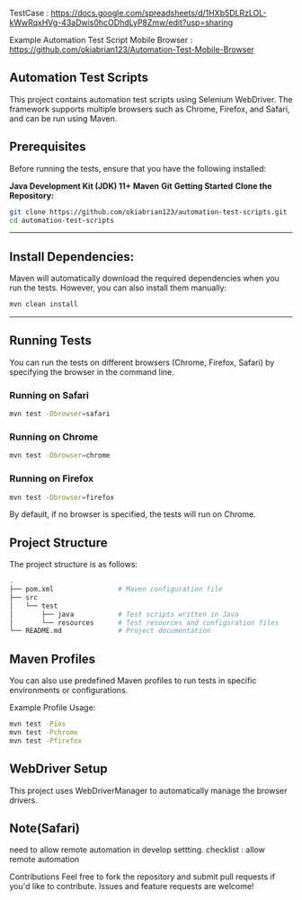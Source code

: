 TestCase :
https://docs.google.com/spreadsheets/d/1HXb5DLRzLOL-kWwRqxHVg-43aDwis0hcODhdLyP8Zmw/edit?usp=sharing

Example Automation Test Script Mobile Browser : https://github.com/okiabrian123/Automation-Test-Mobile-Browser

## Automation Test Scripts
This project contains automation test scripts using Selenium WebDriver. The framework supports multiple browsers such as Chrome, Firefox, and Safari, and can be run using Maven.

## Prerequisites
Before running the tests, ensure that you have the following installed:

**Java Development Kit (JDK) 11+**
**Maven**
**Git**
**Getting Started**
**Clone the Repository:**

```bash
git clone https://github.com/okiabrian123/automation-test-scripts.git
cd automation-test-scripts
```
--------------
## Install Dependencies:

Maven will automatically download the required dependencies when you run the tests. However, you can also install them manually:

```bash
mvn clean install
```

--------------
## Running Tests
You can run the tests on different browsers (Chrome, Firefox, Safari) by specifying the browser in the command line.

### Running on Safari

```bash
mvn test -Dbrowser=safari
```
### Running on Chrome
```bash
mvn test -Dbrowser=chrome
```
### Running on Firefox
```bash
mvn test -Dbrowser=firefox
```

By default, if no browser is specified, the tests will run on Chrome.

## Project Structure
The project structure is as follows:

```bash
.
├── pom.xml                # Maven configuration file
├── src
│   └── test
│       ├── java           # Test scripts written in Java
│       └── resources      # Test resources and configuration files
└── README.md              # Project documentation
````
## Maven Profiles
You can also use predefined Maven profiles to run tests in specific environments or configurations.

Example Profile Usage:
```bash
mvn test -Pios
mvn test -Pchrome
mvn test -Pfirefox
```

## WebDriver Setup
This project uses WebDriverManager to automatically manage the browser drivers.

## Note(Safari)
need to allow remote automation in develop settting.
checklist : allow remote automation

Contributions
Feel free to fork the repository and submit pull requests if you'd like to contribute. Issues and feature requests are welcome!
